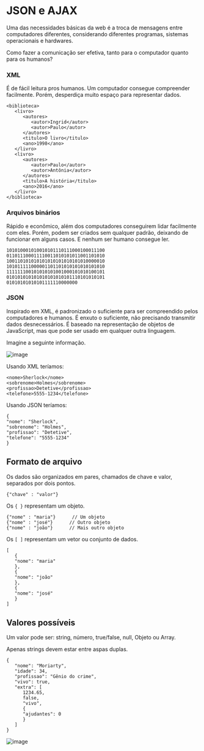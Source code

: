 # JSON e AJAX

Uma das necessidades básicas da web é a troca de mensagens entre computadores diferentes, considerando diferentes programas, sistemas operacionais e hardwares.

Como fazer a comunicação ser efetiva, tanto para o computador quanto para os humanos?

### XML

É de fácil leitura pros humanos. Um computador consegue compreender facilmente. Porém, desperdiça muito espaço para representar dados.

```
<biblioteca>
   <livro>
      <autores>
         <autor>Ingrid</autor>
         <autor>Paulo</autor>
      </autores>
      <titulo>O livro</titulo>
      <ano>1998</ano>
   </livro>
   <livro>
      <autores>
         <autor>Paulo</autor>
         <autor>Antônia</autor>
      </autores>
      <titulo>A história</titulo>
      <ano>2016</ano>
   </livro>
</biblioteca>
```

### Arquivos binários

Rápido e econômico, além dos computadores conseguirem lidar facilmente com eles. Porém, podem ser criados sem qualquer padrão, deixando de funcionar em alguns casos. E nenhum ser humano consegue ler.

```
101010001010010101110111000100011100
011011100011110011010101011001101010
100110101010101010101010101010000010
101011111000001101101010101010101010
111111100101010101001000101010100101
010101010101010101010101110101010101
01010101010101111110000000
```

### JSON

Inspirado em XML, é padronizado o suficiente para ser compreendido pelos computadores e humanos. É enxuto o suficiente, não precisando transmitir dados desnecessários. É baseado na representação de objetos de JavaScript, mas que pode ser usado em qualquer outra linguagem.

Imagine a seguinte informação.

![image](https://github.com/Lisanju/CS-Intro/assets/106002045/5a6d3c0b-1cb8-418b-b6bf-8550e19a1d63)

Usando XML teríamos:

```
<nome>Sherlock</nome>
<sobrenome>Holmes</sobrenome>
<profissao>Detetive</profissao>
<telefone>5555-1234</telefone>
```

Usando JSON teríamos:

```
{
"nome": "Sherlock",
"sobrenome": "Holmes",
"profissao": "Detetive",
"telefone": "5555-1234"
}
```

## Formato de arquivo

Os dados são organizados em pares, chamados de chave e valor, separados por dois pontos.

`{"chave" : "valor"}`

Os `{ }` representam um objeto.

```
{"nome" : "maria"}      // Um objeto
{"nome" : "josé"}      // Outro objeto
{"nome" : "joão"}      // Mais outro objeto
```

Os `[ ]` representam um vetor ou conjunto de dados.

```
[
   {
   "nome": "maria"
   },
   {
   "nome": "joão"
   },
   {
   "nome": "josé"
   }
]
```

## Valores possíveis

Um valor pode ser: string, número, true/false, null, Objeto ou Array.

Apenas strings devem estar entre aspas duplas.

```
{
   "nome": "Moriarty",
   "idade": 34,
   "profissao": "Gênio do crime",
   "vivo": true,
   "extra": [
      1234.65,
      false,
      "vivo",
      {
      "ajudantes": 0
      }
   ]
}
```

![image](https://github.com/Lisanju/CS-Intro/assets/106002045/583cc329-cd4c-438e-88ae-5a7434635f52)
